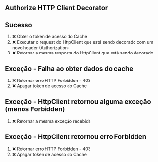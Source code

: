 ## Authorize HTTP Client Decorator

## Sucesso
1. ❌ Obter o token de acesso do Cache
2. ❌ Executar o request do HttpClient que está sendo decorado com um novo header (Authorization)
3. ❌ Retornar a mesma resposta do HttpClient que está sendo decorado

## Exceção - Falha ao obter dados do cache
1. ❌ Retornar erro HTTP Forbidden - 403
3. ❌ Apagar token de acesso do Cache

## Exceção - HttpClient retornou alguma exceção (menos Forbidden)
1. ❌ Retornar a mesma exceção recebida

## Exceção - HttpClient retornou erro Forbidden
1. ❌ Retornar erro HTTP Forbidden - 403
3. ❌ Apagar token de acesso do Cache